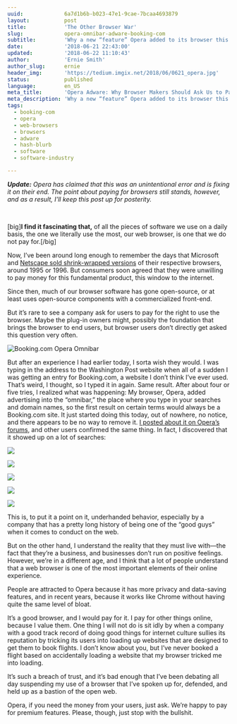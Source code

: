 ```yaml
---
uuid:             6a7d1b6b-b023-47e1-9cae-7bcaa4693879
layout:           post
title:            'The Other Browser War'
slug:             opera-omnibar-adware-booking-com
subtitle:         'Why a new “feature” Opera added to its browser this week really makes me wish they’d ask me to pay them money for the right to use their browser.'
date:             '2018-06-21 22:43:00'
updated:          '2018-06-22 11:10:43'
author:           'Ernie Smith'
author_slug:      ernie
header_img:       'https://tedium.imgix.net/2018/06/0621_opera.jpg'
status:           published
language:         en_US
meta_title:       'Opera Adware: Why Browser Makers Should Ask Us to Pay'
meta_description: 'Why a new “feature” Opera added to its browser this week really makes me wish they’d ask me to pay them money for the right to use their browser.'
tags:
  - booking-com
  - opera
  - web-browsers
  - browsers
  - adware
  - hash-blurb
  - software
  - software-industry

---
```


_**Update:** Opera has claimed that this was an unintentional error and is fixing it on their end. The point about paying for browsers still stands, however, and as a result, I'll keep this post up for posterity._

&nbsp;

[big]**I find it fascinating that,** of all the pieces of software we use on a daily basis, the one we literally use the most, our web browser, is one that we do not pay for.[/big]

Now, I’ve been around long enough to remember the days that Microsoft and [Netscape sold shrink-wrapped versions](https://www.ebay.com/itm/Netscape-Navigator-Personal-Edition-Windows-3-1-95-NEW-in-box-/332549057243) of their respective browsers, around 1995 or 1996. But consumers soon agreed that they were unwilling to pay money for this fundamental product, this window to the internet.

Since then, much of our browser software has gone open-source, or at least uses open-source components with a commercialized front-end.

But it’s rare to see a company ask for users to pay for the right to use the browser. Maybe the plug-in owners might, possibly the foundation that brings the browser to end users, but browser users don’t directly get asked this question very often.

![Booking.com Opera Omnibar](https://tedium.imgix.net/2018/06/Screenshot-2018-06-21-14.06.35-1.png)

But after an experience I had earlier today, I sorta wish they would. I was typing in the address to the Washington Post website when all of a sudden I was getting an entry for Booking.com, a website I don’t think I’ve ever used. That’s weird, I thought, so I typed it in again. Same result. After about four or five tries, I realized what was happening: My browser, Opera,  added advertising into the “omnibar,” the place where you type in your searches and domain names, so the first result on certain terms would always be a Booking.com site. It just started doing this today, out of nowhere, no notice, and there appears to be no way to remove it. [I posted about it on Opera’s forums](https://forums.opera.com/topic/27259/booking-com-ad-in-omnibar-breaking-basic-functionality), and other users confirmed the same thing. In fact, I discovered that it showed up on a lot of searches:

![](https://tedium.imgix.net/2018/06/Screenshot-2018-06-21-17.11.45.png)

![](https://tedium.imgix.net/2018/06/Screenshot-2018-06-21-17.12.25.png)

![](https://tedium.imgix.net/2018/06/Screenshot-2018-06-21-17.12.44.png)

![](https://tedium.imgix.net/2018/06/Screenshot-2018-06-21-17.12.37.png)

![](https://tedium.imgix.net/2018/06/Screenshot-2018-06-21-17.13.13.png)

This is, to put it a point on it, underhanded behavior, especially by a company that has a pretty long history of being one of the “good guys” when it comes to conduct on the web.

But on the other hand, I understand the reality that they must live with—the fact that they’re a business, and businesses don’t run on positive feelings. However, we’re in a different age, and I think that a lot of people understand that a web browser is one of the most important elements of their online experience.

People are attracted to Opera because it has more privacy and data-saving features, and in recent years, because it works like Chrome without having quite the same level of bloat.

It’s a good browser, and I would pay for it. I pay for other things online, because I value them. One thing I will not do is sit idly by when a company with a good track record of doing good things for internet culture sullies its reputation by tricking its users into loading up websites that are designed to get them to book flights. I don’t know about you, but I’ve never booked a flight based on accidentally loading a website that my browser tricked me into loading.

It’s such a breach of trust, and it’s bad enough that I’ve been debating all day suspending my use of a browser that I’ve spoken up for, defended, and held up as a bastion of the open web.

Opera, if you need the money from your users, just ask. We’re happy to pay for premium features. Please, though, just stop with the bullshit.
